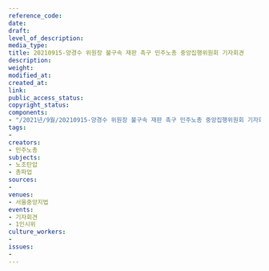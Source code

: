 ```yaml
---
reference_code: 
date: 
draft: 
level_of_description: 
media_type: 
title: 20210915-양경수 위원장 불구속 재판 촉구 민주노총 중앙집행위원회 기자회견
description: 
weight: 
modified_at: 
created_at: 
link: 
public_access_status: 
copyright_status: 
components:
- "/2021년/9월/20210915-양경수 위원장 불구속 재판 촉구 민주노총 중앙집행위원회 기자회견/_5D41901.jpg"
tags:
- 
creators:
- 민주노총
subjects:
- 노조탄압
- 총파업
sources:
- 
venues:
- 서울중앙지법
events:
- 기자회견
- 1인시위
culture_workers:
- 
issues:
- 
---
```

